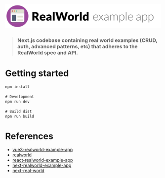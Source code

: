 # ![RealWorld Example App](logo.png)

> ### Next.js codebase containing real world examples (CRUD, auth, advanced patterns, etc) that adheres to the RealWorld spec and API.

# Getting started

```shell script
npm install

# Development
npm run dev

# Build dist
npm run build
```

# References

- [vue3-realworld-example-app](https://github.com/gardenofdev/vue3-realworld-example-app)
- [realworld](https://github.com/gothinkster/realworld)
- [react-realworld-example-app](https://github.com/gardenofdev/react-realworld-example-app/)
- [next-realworld-example-app](https://github.com/reck1ess/next-realworld-example-app)
- [next-real-world](https://github.com/jimleestone/next-real-world/)
